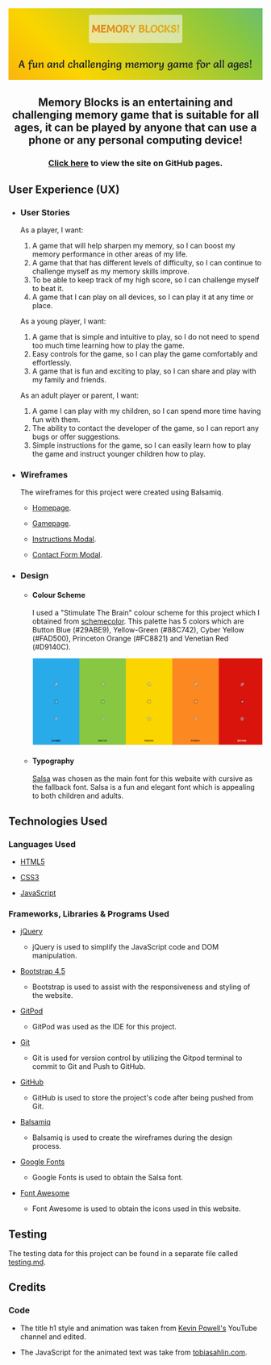 <div align="center">
    <a href="https://johnny-morgan.github.io/memory-blocks/" target="_blank"><img src="assets/images/screnshot_home.PNG" alt="memory blocks logo"></a>
    <h2>
        Memory Blocks is an entertaining and challenging memory game that is suitable for all ages, 
        it can be played by anyone that can use a phone or any personal computing device!
    </h2>
    <h3><a href="https://johnny-morgan.github.io/memory-blocks/" target="_blank">Click here</a> to view the site on GitHub pages.</h3>
</div>

## User Experience (UX) 

- ### User Stories

    As a player, I want:
 
    1. A game that will help sharpen my memory, so I can boost my memory performance in other areas of my life.
    2. A game that that has different levels of difficulty, so I can continue to challenge myself as my memory skills improve.
    3. To be able to keep track of my high score, so I can challenge myself to beat it.
    4. A game that I can play on all devices, so I can play it at any time or place.
 
    As a young player, I want:

    1. A game that is simple and intuitive to play, so I do not need to spend too much time learning how to play the game.
    2. Easy controls for the game, so I can play the game comfortably and effortlessly.
    3. A game that is fun and exciting to play, so I can share and play with my family and friends.
    
    As an adult player or parent, I want:

    1. A game I can play with my children, so I can spend more time having fun with them.
    2. The ability to contact the developer of the game, so I can report any bugs or offer suggestions.
    3. Simple instructions for the game, so I can easily learn how to play the game and instruct younger children how to play. 


- ### Wireframes

  The wireframes for this project were created using Balsamiq.

  - [Homepage](https://github.com/Johnny-Morgan/memory-blocks/blob/master/assets/docs/wireframes_homepage.pdf).

  - [Gamepage](https://github.com/Johnny-Morgan/memory-blocks/blob/master/assets/docs/wireframes_gamepage.pdf).

  - [Instructions Modal](https://github.com/Johnny-Morgan/memory-blocks/blob/master/assets/docs/wireframes_instructions_modal.pdf).

  - [Contact Form Modal](https://github.com/Johnny-Morgan/memory-blocks/blob/master/assets/docs/wireframes_contact_form_modal.pdf).

- ### Design

  - #### Colour Scheme

    I used a "Stimulate The Brain" colour scheme for this project which I obtained from [schemecolor](https://www.schemecolor.com/stimulate-the-brain.php).
    This palette has 5 colors which are Button Blue (#29ABE9), Yellow-Green (#88C742), Cyber Yellow (#FAD500), Princeton Orange (#FC8821) and Venetian Red (#D9140C).
    
    ![Image](assets/images/palette.png)

  - #### Typography

    [Salsa](https://fonts.google.com/specimen/Salsa?query=salsa&preview.text_type=custom#standard-styles) was chosen as the main font for this website with cursive as the fallback font.
    Salsa is a fun and elegant font which is appealing to both children and adults.

## Technologies Used

### Languages Used

- [HTML5](https://en.wikipedia.org/wiki/HTML5)

- [CSS3](https://en.wikipedia.org/wiki/Cascading_Style_Sheets)

- [JavaScript](https://www.javascript.com/)

### Frameworks, Libraries & Programs Used

- [jQuery](https://jquery.com/)

  - jQuery is used to simplify the JavaScript code and DOM manipulation. 

- [Bootstrap 4.5](https://getbootstrap.com/)

  - Bootstrap is used to assist with the responsiveness and styling of the website.

- [GitPod](https://gitpod.io)

  - GitPod was used as the IDE for this project.

- [Git](https://git-scm.com/)

  - Git is used for version control by utilizing the Gitpod terminal to commit to Git and Push to GitHub.

- [GitHub](https://github.com/)

  - GitHub is used to store the project's code after being pushed from Git.

- [Balsamiq](https://balsamiq.com/)

  - Balsamiq is used to create the wireframes during the design process.

- [Google Fonts](https://fonts.google.com/)

  - Google Fonts is used to obtain the Salsa font.

- [Font Awesome](https://fontawesome.com/)

  - Font Awesome is used to obtain the icons used in this website.

## Testing

The testing data for this project can be found in a separate file called [testing.md](https://github.com/Johnny-Morgan/memory-blocks/blob/master/testing.md).

## Credits

### Code

- The title h1 style and animation was taken from [Kevin Powell's](https://www.youtube.com/watch?v=f3mwKLXpOLk&t=670s&ab_channel=KevinPowell) YouTube channel and edited.

- The JavaScript for the animated text was take from [tobiasahlin.com](https://tobiasahlin.com/moving-letters/#9).